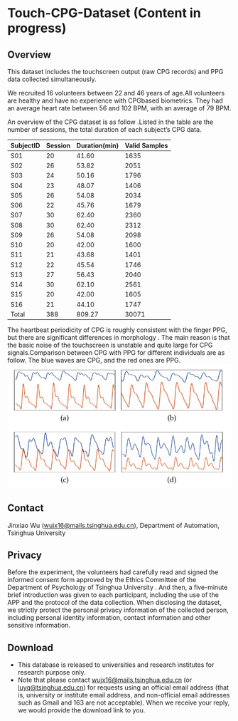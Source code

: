 # Touch-CPG-Dataset (Content in progress)


## Overview

This dataset includes the touchscreen output (raw CPG records) and PPG data collected simultaneously.

We recruited 16 volunteers between 22 and 46 years of age.All volunteers are healthy and have no experience with CPGbased biometrics. They had an average heart rate between 56 and 102 BPM, with an average of 79 BPM.

An overview of the CPG dataset is as follow .Listed in the table are the number of sessions, the total duration of each subject’s CPG data.

|SubjectID | Session | Duration(min) | Valid Samples|
| :--- | :-- | :-- | :--| 
| S01 | 20 | 41.60 | 1635 |
|S02| 26| 53.82| 2051|
|S03| 24| 50.16| 1796|
|S04| 23| 48.07| 1406|
|S05| 26| 54.08| 2034|
|S06 |22 |45.76 | 1679|
|S07| 30| 62.40| 2360|
|S08 |30 |62.40 |2312|
|S09| 26| 54.08| 2098|
|S10 |20 |42.00 |1600|
|S11| 21| 43.68| 1401|
|S12 |22 |45.54 |1746|
|S13| 27 |56.43| 2040|
|S14 |30 |62.10 |2561|
|S15| 20| 42.00| 1605|
|S16 |21| 44.10 |1747|
|Total|388|809.27|30071|

The heartbeat periodicity of CPG is roughly consistent with the finger PPG, but there are significant differences in morphology . The main reason is that the basic noise of the touchscreen is unstable and quite large for CPG signals.Comparison between CPG with PPG for different individuals are as follow. The blue waves are CPG, and the red ones are PPG.
<img src="./difference.JPG" alt="图片" style="zoom:80%;" />

## Contact
Jinxiao Wu (wujx16@mails.tsinghua.edu.cn), Department of Automation, Tsinghua University

## Privacy

Before the experiment, the volunteers had carefully read and signed the informed consent form approved by the Ethics Committee of the Department of Psychology of Tsinghua University . And then, a five-minute brief introduction was given to each participant, including the use of the APP and the protocol of the data collection. When disclosing the dataset, we strictly protect the personal privacy information of the collected person, including personal identity information, contact information and other sensitive information.

## Download
- This database is released to universities and research institutes for research purpose only.
- Note that please contact wujx16@mails.tsinghua.edu.cn (or luyq@tsinghua.edu.cn) for requests using an official email address (that is, university or institute email address, and non-official email addresses such as Gmail and 163 are not acceptable). When we receive your reply, we would provide the download link to you.

